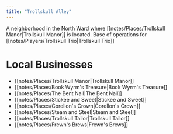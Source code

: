 ```yaml
---
title: "Trollskull Alley"
---
```

A neighborhood in the North Ward where [[notes/Places/Trollskull Manor|Trollskull Manor]] is located. Base of operations for [[notes/Players/Trollskull Trio|Trollskull Trio]]

# Local Businesses
- [[notes/Places/Trollskull Manor|Trollskull Manor]]
- [[notes/Places/Book Wyrm's Treasure|Book Wyrm's Treasure]]
- [[notes/Places/The Bent Nail|The Bent Nail]]
- [[notes/Places/Stickee and Sweet|Stickee and Sweet]]
- [[notes/Places/Corellon's Crown|Corellon's Crown]]
- [[notes/Places/Steam and Steel|Steam and Steel]]
- [[notes/Places/Trollskull Tailor|Trollskull Tailor]]
- [[notes/Places/Frewn's Brews|Frewn's Brews]]

